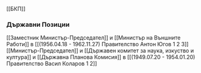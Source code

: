 [[БКП]]

### Държавни Позиции
[[Заместник Министър-Председател]] и [[Министър на Външните Работи]] в [[(1956.04.18 - 1962.11.27) Правителство Антон Югов 1 2 3]]
[[Министър-Председател]] и [[Държавен комитет за наука, изкуство и култура]] и [[Държавна Планова Комисия]] в [[(1949.07.20 - 1954.01.20) Правителство Васил Коларов 1 2]]